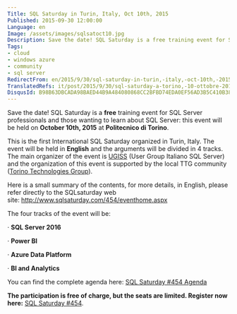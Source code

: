 ```yaml
---
Title: SQL Saturday in Turin, Italy, Oct 10th, 2015
Published: 2015-09-30 12:00:00
Language: en
Image: /assets/images/sqlsatoct10.jpg
Description: Save the date! SQL Saturday is a free training event for SQL Server professionals and those wanting to learn about SQL Server this event will be held on October 10th, 2015 at Politecnico di Torino . This is the first International SQL Saturday organized in Turin, Italy. The event will be held in English and the arguments will be divided in 4 tracks. The main organizer of the event is UGISS (User Group Italiano SQL Server) and the organization of this event is supported by the local TTG community ( Torino Technologies Group ).
Tags:
- cloud
- windows azure
- community
- sql server
RedirectFrom: en/2015/9/30/sql-saturday-in-turin,-italy,-oct-10th,-2015.aspx
TranslatedRefs: it/post/2015/9/30/sql-saturday-a-torino,-10-ottobre-2015.md
DisqusId: B98B63DBCADA98BAED44B9A484080868CC2BFBD74EDA0EF56AD3B5C410B38ED2
---
```

Save the date! SQL Saturday is a **<span>free</span>** training event for SQL Server professionals and those wanting to learn about SQL Server: this event will be held on **October 10th, 2015** at **Politecnico di Torino**.

This is the first International SQL Saturday organized in Turin, Italy. The event will be held in **English** and the arguments will be divided in 4 tracks. The main organizer of the event is <a href="http://www.ugiss.org/" target="_blank">UGISS</a> (User Group Italiano SQL Server) and the organization of this event is supported by the local TTG community (<a href="http://www.torinotechnologiesgroup.it/Home.aspx" target="_blank">Torino Technologies Group</a>).

Here is a small summary of the contents, for more details, in English, please refer directly to the SQLsaturday web site: <a href="http://www.sqlsaturday.com/454/eventhome.aspx" target="_blank">http://www.sqlsaturday.com/454/eventhome.aspx</a>

The four tracks of the event will be:

· **<span>SQL Server 2016</span>**

· **<span>Power BI</span>**

· **<span>Azure Data Platform</span>**

· **<span>BI and Analytics</span>**

You can find the complete agenda here: <a href="http://www.sqlsaturday.com/454/Sessions/Schedule.aspx" target="_blank">SQL Saturday #454 Agenda</a>

**The participation is free of charge, but the seats are limited. Register now here:** <a href="http://www.sqlsaturday.com/454/EventHome.aspx" target="_blank">SQL Saturday #454</a>.